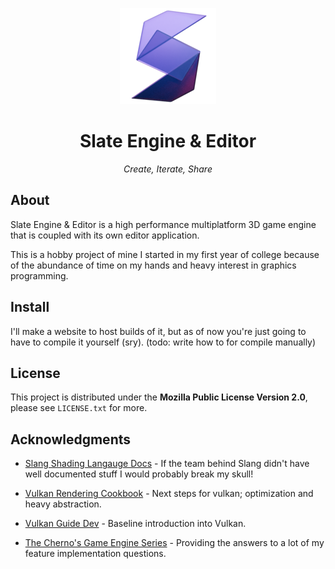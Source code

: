 <div align="center">

![Slate Logo][slate_logo_img]

# Slate Engine & Editor

*Create, Iterate, Share*
</div>

## About
Slate Engine & Editor is a high performance multiplatform 3D game engine that is coupled with its own editor application.

This is a hobby project of mine I started in my first year of college because of the abundance of time on my hands and heavy interest in graphics programming. 

## Install
I'll make a website to host builds of it, but as of now you're just going to have to compile it yourself (sry).
(todo: write how to for compile manually)

## License
This project is distributed under the **Mozilla Public License Version 2.0**, please see `LICENSE.txt` for more.

## Acknowledgments

- [Slang Shading Langauge Docs](https://shader-slang.org/docs/) - If the team behind Slang didn't have well documented stuff I would probably break my skull!

- [Vulkan Rendering Cookbook](https://github.com/PacktPublishing/3D-Graphics-Rendering-Cookbook-Second-Edition?tab=readme-ov-file) - Next steps for vulkan; optimization and heavy abstraction.

- [Vulkan Guide Dev](https://vkguide.dev/) - Baseline introduction into Vulkan.

- [The Cherno's Game Engine Series](https://www.youtube.com/watch?v=JxIZbV_XjAs&list=PLlrATfBNZ98dC-V-N3m0Go4deliWHPFwT&ab_channel=TheCherno) - Providing the answers to a lot of my feature implementation questions.


<!-- image and url definitions -->

[slate_logo_img]: ./docs/img/slate_logo_small.png
